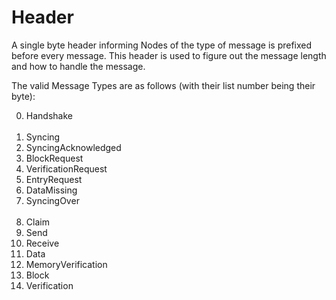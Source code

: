 # Header

A single byte header informing Nodes of the type of message is prefixed before every message. This header is used to figure out the message length and how to handle the message.

The valid Message Types are as follows (with their list number being their byte):
<ol start="0">
<li>Handshake</li>
<br>
<li>Syncing</li>
<li>SyncingAcknowledged</li>
<li>BlockRequest</li>
<li>VerificationRequest</li>
<li>EntryRequest</li>
<li>DataMissing</li>
<li>SyncingOver</li>
<br>
<li>Claim</li>
<li>Send </li>
<li>Receive</li>
<li>Data</li>
<li>MemoryVerification</li>
<li>Block</li>
<li>Verification</li>
</ol>
